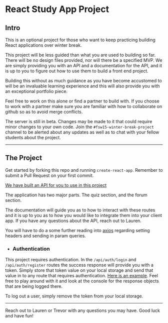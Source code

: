 # React Study App Project 

## Intro

This is an optional project for those who want to keep practicing building React applications over winter break. 

This project will be less guided than what you are used to building so far. There will be no design files provided, nor will there be a specified MVP. We are simply providing you with an API and a documentation for the API, and it is up to you to figure out how to use them to build a front end project. 

Building this without as much guidance as you have become accustomed to will be an invaluable learning experience and this will also provide you with an exceptional portfolio piece.

Feel free to work on this alone or find a partner to build with. If you choose to work with a partner make sure you are familiar with how to collaborate on github so as to avoid merge conflicts.

The server is still in beta. Changes may be made to it that could require minor changes to your own code. Join the `#fsw15-winter-break-project` channel to be alerted about any updates as well as to chat with your fellow students about the project.

___

## The Project

Get started by forking this repo and running `create-react-app`. Remember to submit a Pull Request on your first commit. 

[We have built an API for you to use in this project](https://lambda-study-app.herokuapp.com/api/)

The application has two major parts. The quiz section, and the forum section. 

The documentation will guide you as to how to interact with these routes and it is up to you as to how you would like to integrate them into your client app. If you have any questions about the API, reach out to Lauren. 

You will have to do a some further reading into [axios](https://github.com/axios/axios) regarding setting headers and sending in param queries. 

* ### Authentication 

This project requires authentication.
In the `/api/auth/login` and `/api/auth/register` routes the success response will provide you with a token. Simply store that token value on your local storage and send that value in to any route that requires authentication. [Here is an example](https://codesandbox.io/s/yq2rp725p1). Feel free to play around with it and look at the console for the response objects that are being logged there. 

To log out a user, simply remove the token from your local storage.

---

Reach out to Lauren or Trevor with any questions you may have. Good luck and have fun!
